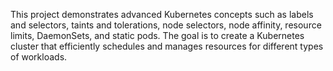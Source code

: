 This project demonstrates advanced Kubernetes concepts such as labels and selectors, taints and tolerations, node selectors, node affinity, resource limits, DaemonSets, and static pods. The goal is
to create a Kubernetes cluster that efficiently schedules and manages resources for different types of workloads.
